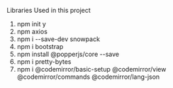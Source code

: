 Libraries Used in this project

1. npm init y
2. npm axios
3. npm i --save-dev snowpack
4. npm i bootstrap
5. npm install @popperjs/core --save
6. npm i pretty-bytes
7. npm i @codemirror/basic-setup @codemirror/view @codemirror/commands @codemirror/lang-json